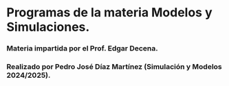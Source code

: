 # Programas de la materia Modelos y Simulaciones.

### Materia impartida por el Prof. Edgar Decena.

### Realizado por Pedro José Díaz Martínez (Simulación y Modelos 2024/2025).
